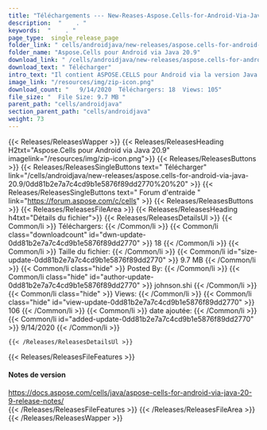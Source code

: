 ```yaml
---
title: "Téléchargements --- New-Reases-Aspose.Cells-for-Android-Via-Java-20.9." 
description:  "    . " 
keywords:  "    . " 
page_type:  single_release_page
folder_link: " cells/androidjava/new-releases/aspose.cells-for-android-via-java-20.9/"
folder_name: "Aspose.Cells pour Android via Java 20.9"
download_link: " /cells/androidjava/new-releases/aspose.cells-for-android-via-java-20.9/0dd81b2e7a7c4cd9b1e5876f89dd2770"
download_text: " Télécharger"
intro_text: "Il contient ASPOSE.CELLS pour Android via la version Java 20.9."
image_link: "/resources/img/zip-icon.png"
download_count: "   9/14/2020  Téléchargers: 18  Views: 105"
file_size: "  File Size: 9.7 MB "
parent_path: "cells/androidjava"
section_parent_path: "cells/androidjava"
weight: 73
---
```


{{< Releases/ReleasesWapper >}}
  {{< Releases/ReleasesHeading H2txt="Aspose.Cells pour Android via Java 20.9" imagelink="/resources/img/zip-icon.png">}}
  {{< Releases/ReleasesButtons >}}
    {{< Releases/ReleasesSingleButtons text=" Télécharger" link="/cells/androidjava/new-releases/aspose.cells-for-android-via-java-20.9/0dd81b2e7a7c4cd9b1e5876f89dd2770%20%20" >}}
    {{< Releases/ReleasesSingleButtons text=" Forum d'entraide " link="https://forum.aspose.com/c/cells" >}}
  {{< Releases/ReleasesButtons >}}
  {{< Releases/ReleasesFileArea >}}
    {{< Releases/ReleasesHeading h4txt="Détails du fichier">}}
    {{< Releases/ReleasesDetailsUl >}}
            {{< Common/li  >}} Téléchargers: {{< /Common/li >}} 
      {{< Common/li class="downloadcount" id="dwn-update-0dd81b2e7a7c4cd9b1e5876f89dd2770" >}} 18 {{< /Common/li >}} 
      {{< Common/li  >}} Taille du fichier: {{< /Common/li >}} 
      {{< Common/li id="size-update-0dd81b2e7a7c4cd9b1e5876f89dd2770" >}} 9.7 MB {{< /Common/li >}} 
      {{< Common/li  class="hide" >}} Posted By: {{< /Common/li >}} 
      {{< Common/li class="hide" id="author-update-0dd81b2e7a7c4cd9b1e5876f89dd2770" >}} johnson.shi {{< /Common/li >}} 
      {{< Common/li class="hide"  >}} Views: {{< /Common/li >}} 
      {{< Common/li class="hide" id="view-update-0dd81b2e7a7c4cd9b1e5876f89dd2770" >}} 106 {{< /Common/li >}} 
      {{< Common/li  >}} date ajoutée: {{< /Common/li >}} 
      {{< Common/li id="added-update-0dd81b2e7a7c4cd9b1e5876f89dd2770" >}} 9/14/2020 {{< /Common/li >}} 

    {{< /Releases/ReleasesDetailsUl >}}

  {{< Releases/ReleasesFileFeatures >}}
      <h4>Notes de version</h4><div><a href="https://docs.aspose.com/cells/java/aspose-cells-for-android-via-java-20-9-release-notes/">https://docs.aspose.com/cells/java/aspose-cells-for-android-via-java-20-9-release-notes/</a></div>
  {{< /Releases/ReleasesFileFeatures >}}
 {{< /Releases/ReleasesFileArea >}}
{{< /Releases/ReleasesWapper >}}



